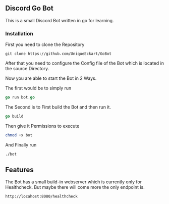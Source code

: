 ## Discord Go Bot
This is a small Discord Bot written in go for learning.

### Installation
First you need to clone the Repository
```
git clone https://github.com/UniqueEckart/GoBot
```
After that you need to configure the Config file of the Bot which is located in the source Directory.

Now you are able to start the Bot in 2 Ways.

The first would be to simply run
```go
go run bot.go
```
The Second is to First build the Bot and then run it.
```go
go build
```
Then give it Permissions to execute
```bash
chmod +x bot
```
And Finally run
```bash
./bot
```

## Features

The Bot has a small build-in webserver which is currently only for Healthcheck. But maybe there will come more the only endpoint is.
```url
http://locahost:8080/healthcheck
```